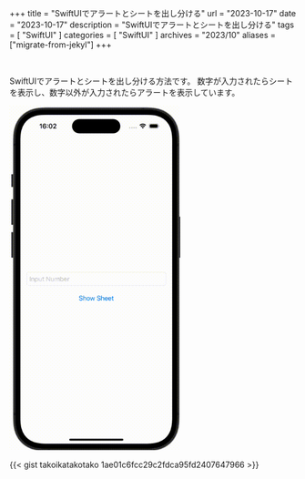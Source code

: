 +++
title = "SwiftUIでアラートとシートを出し分ける"
url = "2023-10-17"
date = "2023-10-17"
description = "SwiftUIでアラートとシートを出し分ける"
tags = [
  "SwiftUI"
]
categories = [
  "SwiftUI"
]
archives = "2023/10"
aliases = ["migrate-from-jekyl"]
+++

<br>

SwiftUIでアラートとシートを出し分ける方法です。
数字が入力されたらシートを表示し、数字以外が入力されたらアラートを表示しています。

<img src="1.gif" width="300px" alt="SwiftUIでアラートとシートを出し分ける">

{{< gist takoikatakotako 1ae01c6fcc29c2fdca95fd2407647966 >}}
